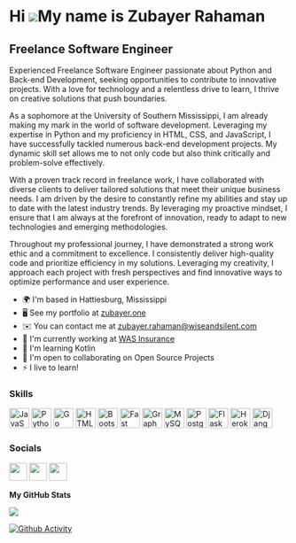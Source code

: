 Hi ![](https://user-images.githubusercontent.com/18350557/176309783-0785949b-9127-417c-8b55-ab5a4333674e.gif)My name is Zubayer Rahaman
=======================================================================================================================================

Freelance Software Engineer
-------------------------
Experienced Freelance Software Engineer passionate about Python and Back-end Development, seeking opportunities to contribute to innovative projects. With a love for technology and a relentless drive to learn, I thrive on creative solutions that push boundaries. 

As a sophomore at the University of Southern Mississippi, I am already making my mark in the world of software development. Leveraging my expertise in Python and my proficiency in HTML, CSS, and JavaScript, I have successfully tackled numerous back-end development projects. My dynamic skill set allows me to not only code but also think critically and problem-solve effectively. 
  
With a proven track record in freelance work, I have collaborated with diverse clients to deliver tailored solutions that meet their unique business needs. I am driven by the desire to constantly refine my abilities and stay up to date with the latest industry trends. By leveraging my proactive mindset, I ensure that I am always at the forefront of innovation, ready to adapt to new technologies and emerging methodologies. 

Throughout my professional journey, I have demonstrated a strong work ethic and a commitment to excellence. I consistently deliver high-quality code and prioritize efficiency in my solutions. Leveraging my creativity, I approach each project with fresh perspectives and find innovative ways to optimize performance and user experience. 

* 🌍  I'm based in Hattiesburg, Mississippi
* 🖥️  See my portfolio at [zubayer.one](http://zubayer.one)
* ✉️  You can contact me at [zubayer.rahaman@wiseandsilent.com](mailto:zubayer.rahaman@wiseandsilent.com)
* 🚀  I'm currently working at [WAS Insurance](http://wiseandsilent.com)
* 🧠  I'm learning Kotlin
* 🤝  I'm open to collaborating on Open Source Projects
* ⚡  I live to learn!

### Skills

<p align="left">
<a href="https://developer.mozilla.org/en-US/docs/Web/JavaScript" target="_blank" rel="noreferrer"><img src="https://raw.githubusercontent.com/danielcranney/readme-generator/main/public/icons/skills/javascript-colored.svg" width="36" height="36" alt="JavaScript" /></a>
<a href="https://www.python.org/" target="_blank" rel="noreferrer"><img src="https://raw.githubusercontent.com/danielcranney/readme-generator/main/public/icons/skills/python-colored.svg" width="36" height="36" alt="Python" /></a>
<a href="https://go.dev/doc/" target="_blank" rel="noreferrer"><img src="https://raw.githubusercontent.com/danielcranney/readme-generator/main/public/icons/skills/go-colored.svg" width="36" height="36" alt="Go" /></a>
<a href="https://developer.mozilla.org/en-US/docs/Glossary/HTML5" target="_blank" rel="noreferrer"><img src="https://raw.githubusercontent.com/danielcranney/readme-generator/main/public/icons/skills/html5-colored.svg" width="36" height="36" alt="HTML5" /></a>
<a href="https://getbootstrap.com/" target="_blank" rel="noreferrer"><img src="https://raw.githubusercontent.com/danielcranney/readme-generator/main/public/icons/skills/bootstrap-colored.svg" width="36" height="36" alt="Bootstrap" /></a>
<a href="https://fastapi.tiangolo.com/" target="_blank" rel="noreferrer"><img src="https://raw.githubusercontent.com/danielcranney/readme-generator/main/public/icons/skills/fastapi-colored.svg" width="36" height="36" alt="Fast API" /></a>
<a href="https://graphql.org/" target="_blank" rel="noreferrer"><img src="https://raw.githubusercontent.com/danielcranney/readme-generator/main/public/icons/skills/graphql-colored.svg" width="36" height="36" alt="GraphQL" /></a>
<a href="https://www.mysql.com/" target="_blank" rel="noreferrer"><img src="https://raw.githubusercontent.com/danielcranney/readme-generator/main/public/icons/skills/mysql-colored.svg" width="36" height="36" alt="MySQL" /></a>
<a href="https://www.postgresql.org/" target="_blank" rel="noreferrer"><img src="https://raw.githubusercontent.com/danielcranney/readme-generator/main/public/icons/skills/postgresql-colored.svg" width="36" height="36" alt="PostgreSQL" /></a>
<a href="https://flask.palletsprojects.com/en/2.0.x/" target="_blank" rel="noreferrer"><img src="https://raw.githubusercontent.com/danielcranney/readme-generator/main/public/icons/skills/flask-colored.svg" width="36" height="36" alt="Flask" /></a>
<a href="https://www.heroku.com/" target="_blank" rel="noreferrer"><img src="https://raw.githubusercontent.com/danielcranney/readme-generator/main/public/icons/skills/heroku-colored.svg" width="36" height="36" alt="Heroku" /></a>
<a href="https://www.djangoproject.com/" target="_blank" rel="noreferrer"><img src="https://raw.githubusercontent.com/danielcranney/readme-generator/main/public/icons/skills/django-colored.svg" width="36" height="36" alt="Django" /></a>
</p>

### Socials

<p align="left"> <a href="https://www.github.com/Zubayer204" target="_blank" rel="noreferrer"><img src="https://raw.githubusercontent.com/danielcranney/readme-generator/main/public/icons/socials/github.svg" width="32" height="32" /></a> <a href="https://www.linkedin.com/in/zuba-the-coder" target="_blank" rel="noreferrer"><img src="https://raw.githubusercontent.com/danielcranney/readme-generator/main/public/icons/socials/linkedin.svg" width="32" height="32" /></a> <a href="https://www.stackoverflow.com/users/14739067/zubayer" target="_blank" rel="noreferrer"><img src="https://raw.githubusercontent.com/danielcranney/readme-generator/main/public/icons/socials/stackoverflow.svg" width="32" height="32" /></a></p>

<b>My GitHub Stats</b>

<a href="http://www.github.com/Zubayer204"><img src="https://github-readme-stats.vercel.app/api?username=Zubayer204" /></a><br>

[![Github Activity](https://github-readme-activity-graph.vercel.app/graph?username=zubayer204&bg_color=121212&color=658f95&line=745353&point=403d3d&area=true&hide_border=true)](https://github.com/Zubayer204)
